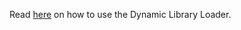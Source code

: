 Read [here](https://prestodb.io/docs/current/presto-cpp/plugin.html) on how to use the Dynamic Library Loader.